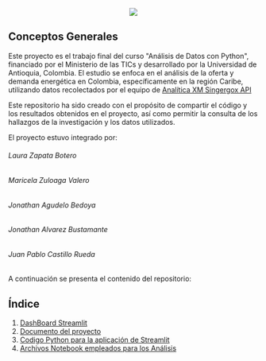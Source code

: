 <p align="center"> 
<img src="Logo/logo2.jpg">
</p>

## Conceptos Generales

Este proyecto es el trabajo final del curso "Análisis de Datos con Python", financiado por el Ministerio de las TICs y desarrollado por la Universidad de Antioquia, Colombia. El estudio se enfoca en el análisis de la oferta y demanda energética en Colombia, específicamente en la región Caribe, utilizando datos recolectados por el equipo de [Analítica XM Singergox API](https://github.com/EquipoAnaliticaXM/API_XM)

Este repositorio ha sido creado con el propósito de compartir el código y los resultados obtenidos en el proyecto, así como permitir la consulta de los hallazgos de la investigación y los datos utilizados.

El proyecto estuvo integrado por:

###### Laura Zapata Botero
###### Maricela Zuloaga Valero
###### Jonathan Agudelo Bedoya
###### Jonathan Alvarez Bustamante
###### Juan Pablo Castillo Rueda


A continuación se presenta el contenido  del repositorio:




## Índice
1. [DashBoard Streamlit](https://demanda-z4civg7fvvjxde57l9uzkt.streamlit.app/)
2. [Documento del proyecto](Documento/Proyecto.MD)
3. [Codigo Python para la aplicación de Streamlit](demandaapp.py)
4. [Archivos Notebook empleados para los Análisis](Jupyter)


